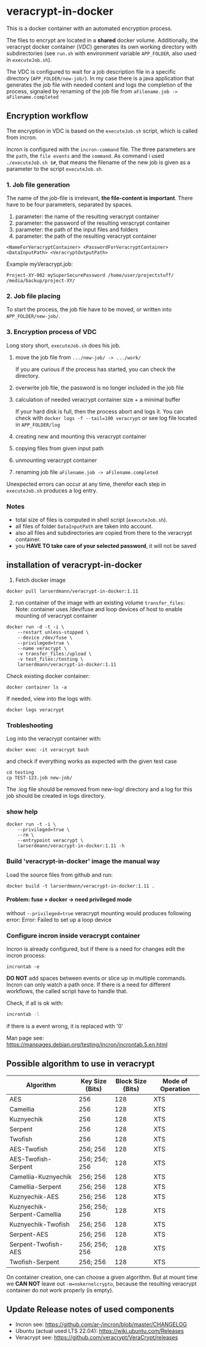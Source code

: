 # veracrypt-in-docker

This is a docker container with an automated encryption process.

The files to encrypt are located in a **shared** docker volume. 
Additionally, the veracrypt docker container (*VDC*) generates its own working directory with subdirectories
(see `run.sh` with environment variable `APP_FOLDER`, also used in `executeJob.sh`).

The VDC is configured to wait for a job description file in a specific directory (`APP_FOLDER/new-job/`).
In my case there is a java application that generates the job file with needed content 
and logs the completion of the process, signaled by renaming of the job file from 
`aFilename.job -> aFilename.completed`

## Encryption workflow

The encryption in VDC is based on the `executeJob.sh` script, which is called from incron.

Incron is configured with the `incron-command` file. The three parameters are the `path`, 
the `file events` and the `command`. As command i used `./executeJob.sh $#`, 
that means the filename of the new job is given as a parameter to the script `executeJob.sh`.

### 1. Job file generation

The name of the job-file is irrelevant, **the file-content is important**.
There have to be four parameters, separated by spaces.

1. parameter: the name of the resulting veracrypt container
2. parameter: the password of the resulting veracrypt container
3. parameter: the path of the input files and folders
4. parameter: the path of the resulting veracrypt container

```
<NameForVeracryptContainer> <PasswordForVeracryptContainer> <DataInputPath> <VeracryptOutputPath>
```

Example myVeracrypt.job:
```
Project-XY-002 mySuperSecurePassword /home/user/projectstuff/ /media/backup/project-XY/
```

### 2. Job file placing

To start the process, the job file have to be moved, or written into `APP_FOLDER/new-job/`.

### 3. Encryption process of VDC

Long story short, `executeJob.sh` does his job.
1. move the job file from `.../new-job/ -> .../work/`

   If you are curious if the process has started, you can check the directory.

2. overwrite job file, the password is no longer included in the job file
3. calculation of needed veracrypt container size + a minimal buffer

   If your hard disk is full, then the process abort and logs it. 
   You can check with `docker logs -f --tail=100 veracrypt` or see 
   log file located in `APP_FOLDER/log`
   
4. creating new and mounting this veracrypt container
5. copying files from given input path
6. unmounting veracrypt container
7. renaming job file `aFilename.job -> aFilename.completed`

Unexpected errors can occur at any time, therefor each step in `executeJob.sh` 
produces a log entry. 

### Notes

* total size of files is computed in shell script (`executeJob.sh`).
* all files of folder `DataInputPath` are taken into account. 
* also all files and subdirectories are copied from there to the veracrypt container.
* you **HAVE TO take care of your selected password**, it will not be saved

## installation of veracrypt-in-docker

1. Fetch docker image
```
docker pull larserdmann/veracrypt-in-docker:1.11
```

2. run container of the image with an existing volume `transfer_files`:
Note: container uses /dev/fuse and loop devices of host to enable mounting of veracrypt container

```
docker run -d -t -i \
    --restart unless-stopped \
    --device /dev/fuse \
    --privileged=true \
    --name veracrypt \
    -v transfer_files:/upload \
    -v test_files:/testing \
    larserdmann/veracrypt-in-docker:1.11
```

Check existing docker container:
```
docker container ls -a
```

If needed, view into the logs with:
```
docker logs veracrypt
```

### Trobleshooting

Log into the veracrypt container with:
```
docker exec -it veracrypt bash
``` 

and check if everything works as expected with the given test case

``` 
cd testing
cp TEST-123.job new-job/
``` 

The .log file should be removed from new-log/ directory and a log for this job should be created in logs directory.

### show help
```
docker run -t -i \
	--privileged=true \
	--rm \
    --entrypoint veracrypt \
	larserdmann/veracrypt-in-docker:1.11 -h
```

### Build 'veracrypt-in-docker' image the manual way

Load the source files from github and run:
```
docker build -t larserdmann/veracrypt-in-docker:1.11 .
```

#### Problem: fuse + docker -> need privileged mode

without `--privileged=true` veracrypt mounting would produces following error:
Error: Failed to set up a loop device


### Configure incron inside veracrypt container

Incron is already configured, but if there is a need for changes edit the incron process:
```
incrontab -e
```

**DO NOT** add spaces between events or slice up in multiple commands. 
Incron can only watch a path once. If there is a need for different workflows, 
the called script have to handle that.

Check, if all is ok with:

```bash
incrontab -l
```
if there is a event wrong, it is replaced with '0'

Man page see: https://manpages.debian.org/testing/incron/incrontab.5.en.html


## Possible algorithm to use in veracrypt

Algorithm | Key Size (Bits) |	Block Size (Bits) | Mode of Operation
---|---|---|--- 	 	 	 	 
AES | 256 | 128 | XTS
Camellia | 256 | 128 | XTS
Kuznyechik | 256 | 128 | XTS
Serpent | 256 | 128 | XTS
Twofish	| 256 | 128 | XTS
AES-Twofish | 256; 256 | 128 | XTS
AES-Twofish-Serpent | 256; 256; 256 | 128 | XTS
Camellia-Kuznyechik | 256; 256 | 128 | XTS
Camellia-Serpent | 256; 256 | 128 | XTS
Kuznyechik-AES | 256; 256 | 128 | XTS
Kuznyechik-Serpent-Camellia | 256; 256; 256 | 128 | XTS
Kuznyechik-Twofish | 256; 256 | 128 | XTS
Serpent-AES | 256; 256 | 128 | XTS
Serpent-Twofish-AES | 256; 256; 256 | 128 | XTS
Twofish-Serpent | 256; 256 | 128 | XTS

On container creation, one can choose a given algorithm.
But at mount time we **CAN NOT** leave out `-m=nokernelcrypto`, 
because the resulting veracrypt container do not work properly (is empty). 

## Update Release notes of used components

- Incron see: https://github.com/ar-/incron/blob/master/CHANGELOG
- Ubuntu (actual used LTS 22.04): https://wiki.ubuntu.com/Releases
- Veracrypt see: https://github.com/veracrypt/VeraCrypt/releases
